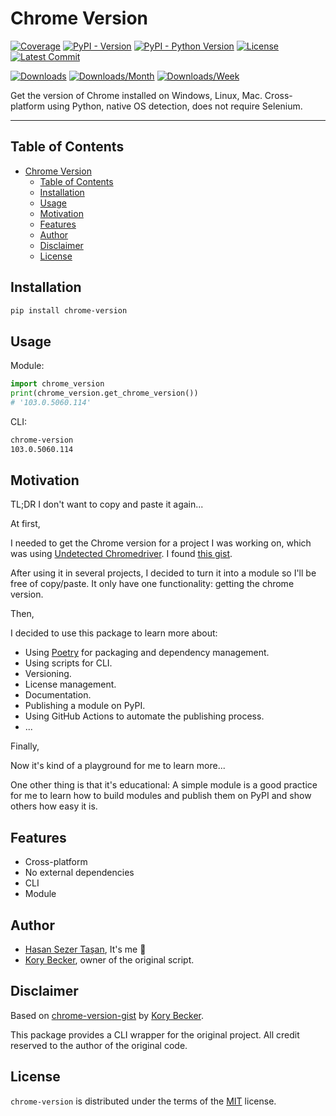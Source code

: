 # Chrome Version

[![Coverage](https://img.shields.io/codecov/c/github/hasansezertasan/chrome-version)](https://codecov.io/gh/hasansezertasan/chrome-version)
[![PyPI - Version](https://img.shields.io/pypi/v/chrome-version.svg)](https://pypi.org/project/chrome-version)
[![PyPI - Python Version](https://img.shields.io/pypi/pyversions/chrome-version.svg)](https://pypi.org/project/chrome-version)
[![License](https://img.shields.io/github/license/hasansezertasan/chrome-version.svg)](https://github.com/hasansezertasan/chrome-version/blob/main/LICENSE)
[![Latest Commit](https://img.shields.io/github/last-commit/hasansezertasan/chrome-version)](https://github.com/hasansezertasan/chrome-version)

[![Downloads](https://pepy.tech/badge/chrome-version)](https://pepy.tech/project/chrome-version)
[![Downloads/Month](https://pepy.tech/badge/chrome-version/month)](https://pepy.tech/project/chrome-version)
[![Downloads/Week](https://pepy.tech/badge/chrome-version/week)](https://pepy.tech/project/chrome-version)

Get the version of Chrome installed on Windows, Linux, Mac. Cross-platform using Python, native OS detection, does not require Selenium.

---

## Table of Contents

- [Chrome Version](#chrome-version)
  - [Table of Contents](#table-of-contents)
  - [Installation](#installation)
  - [Usage](#usage)
  - [Motivation](#motivation)
  - [Features](#features)
  - [Author](#author)
  - [Disclaimer](#disclaimer)
  - [License](#license)

## Installation

``` bash
pip install chrome-version
```

## Usage

Module:

```python
import chrome_version
print(chrome_version.get_chrome_version())
# '103.0.5060.114'
```

CLI:

```bash
chrome-version
103.0.5060.114
```

## Motivation

TL;DR I don't want to copy and paste it again...

At first,

I needed to get the Chrome version for a project I was working on, which was using [Undetected Chromedriver][undetected-chromedriver]. I found [this gist][chrome-version-gist].

After using it in several projects, I decided to turn it into a module so I'll be free of copy/paste. It only have one functionality: getting the chrome version.

Then,

I decided to use this package to learn more about:

- Using [Poetry](https://python-poetry.org/) for packaging and dependency management.
- Using scripts for CLI.
- Versioning.
- License management.
- Documentation.
- Publishing a module on PyPI.
- Using GitHub Actions to automate the publishing process.
- ...

Finally,

Now it's kind of a playground for me to learn more...

One other thing is that it's educational: A simple module is a good practice for me to learn how to build modules and publish them on PyPI and show others how easy it is.

## Features

- Cross-platform
- No external dependencies
- CLI
- Module

## Author

- [Hasan Sezer Taşan](https://www.github.com/hasansezertasan), It's me :wave:
- [Kory Becker](https://github.com/primaryobjects), owner of the original script.

## Disclaimer

Based on [chrome-version-gist] by [Kory Becker](https://github.com/primaryobjects).

This package provides a CLI wrapper for the original project. All credit reserved to the author of the original code.

## License

`chrome-version` is distributed under the terms of the [MIT](https://spdx.org/licenses/MIT.html) license.

<!-- Links -->
[undetected-chromedriver]: https://github.com/ultrafunkamsterdam/undetected-chromedriver
[chrome-version-gist]: https://gist.github.com/primaryobjects/d5346bf7a173dbded1a70375ff7461b4
